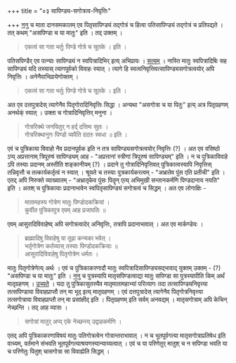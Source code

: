 +++
title = "०३ सापिण्ड्य-सगोत्रत्व-निवृत्तिः"

+++
<u>ननु</u> च माता दानसमकालम् एव पितृसापिण्ड्यं तद्गोत्रं च हित्वा पतिसापिण्ड्यं तद्गोत्रं च प्रतिपद्यते । तत् कथम् "असपिण्डा च या मातुः" इति । तद् उक्तम् ।

> एकत्वं सा गता भर्तुः पिण्डे गोत्रे च सूतके । इति ।

पतिसपिण्डैर् एव पत्न्याः सापिण्ड्यं न स्वपित्रादिभिर् इत्य् अभिप्रायः । <u>सत्यम्</u> । नास्ति मातुः स्वपित्रादिबिः सह सापिण्ड्यं यदि तस्यास् त्यागपूर्वको विवाहः स्यात् । त्यागे हि स्वत्वनिवृत्तिवत्सापिण्ड्यसगोत्रत्वयोर् अपि निवृत्तिः । अनेनैवाभिप्रायेणोक्तम् ।

> एकत्वं सा गता भर्तुः पिण्डे गोत्रे च सूतके । इति ।

अत एव दत्तपुत्रादेस् त्यागेनैव पितृगोरादिनिवृत्तिः सिद्धा । अन्यथा "असगोत्रा च या पितुः" इत्य् अत्र पितृग्रहणम् अनर्थक्ं स्यात् । उक्ता च गोत्रादिनिवृत्तिर् मनुना ।

> गोत्ररिक्थे जनयितुर् न हर्द् दत्तिमः सुतः ।  
> गोत्ररिक्थानुगः पिण्डो व्यपैति ददतः स्वधा ॥ इति ।

एवं च पुत्रिकाया विवाहो नैव प्रदानपूर्वक इति न तत्र सापिण्ड्यसगोत्रत्वयोर् निवृत्तिः (?) । अत एव वसिष्ठो ऽप्य् अप्रत्तानाम् त्रिपूरुषं सापिण्ड्यम् आह -  "अप्रत्तानां स्त्रीणां त्रिपूरुषं सापिण्ड्यम्" इति । न च पुत्रिकाविवाहे ऽपि तस्याः प्रदानम् अस्तीति शङ्कानीयम् (?) । प्रदाने तु गोत्रादिनिवृत्तिवत् पुत्रिकात्वस्यापि निवृत्तिस् तन्निवृत्तौ च तत्कार्यकर्तृत्वं न स्यात् । श्रूयते च तस्याः पुत्रकार्यकरत्वम् -  "अभ्रातेव पुंस एति प्रतीची" इति । एतद् अपि निरुक्ते व्याख्यातम् -  "अभ्रातृकेव पुंसः पितॄन् एत्य् अभिमुखी सन्तानकर्मणि पिण्डदानाय नयति" इति । अतश् च पुत्रिकायाः प्रदानाभावेन स्वपितृसापिण्ड्यं सगोत्रत्वं च सिद्धम् । अत एव लोगाक्षिः -  

> मातामहस्य गोत्रेण मातुः पिण्डोदकक्रियां ।   
> कुर्वीत पुत्रिकापुत्र एवम् आह प्रजापतिः ॥

एवम् आसुरादिविवाहेष्व् अपि सगोत्रत्वादेर् अनिवृत्तिः, तत्रापि प्रदानाभावात् । अत एव मार्कण्डेयः ।

> ब्राह्मादिषु विवाहेषु या तूढा कन्यका भवेत् ।  
> भर्तृगोत्रेण कर्तव्यास् तस्याः पिण्डोदकक्रियाः ॥  
> आसुरादिविवाहेषु पितृगोत्रेण धर्मतः ।

मातुः पितृगोत्रेणेत्य् अर्थः । एवं च पुत्रिकाकरणादौ मातुः स्वपित्रादिसापिण्ड्यसद्भावाद् युक्तम् उक्तम् -  (?) "असपिण्डा च या मातुः" इति । <u>ननु</u> च पुत्रस्यापि मातृसपिण्डत्वाद्या मातुः सपिण्डा सा पुत्रस्यापीति किम् अर्थं मातृग्रहणम् । <u>उच्यते</u> । यदा तु पुत्रिकासुतस्यैव मातृमातामहाभ्यां परित्यागः तदा तत्सापिण्ड्यनिवृत्त्या तत्सपिण्डाया विवाहप्राप्तौ तन् मा भूद् इत्य् मातृग्रहणम् । एवं दत्तपुत्रादेस् त्यागेनैव पितृगोत्रनिवृत्त्या तत्सगोत्राया विवाहप्राप्तौ तन् मा प्रसांक्षीद् इति । पितृग्रहणम् इति सर्वम् अनवद्यम् । मातृसगोत्राम् अपि केचिन् नेच्छन्ति । तद् आह व्यासः ।

> सगोत्रां मातुर् अप्य् एके नेच्छन्त्य् उद्वाहकर्मणि ।

एतद् अपि पुत्रिकाकरणाविषयं मातुः पतिगोत्रत्वेन गोत्रान्तराभावात् । न च भूतपूर्वगत्या मातृसगोत्राप्रतिषेध इति वाच्यम्, वर्तमाने संभवति भूतपूर्वगत्याश्रयणस्यान्याय्यत्वात् । एवं च या परिणेतुर् मातुश् च न सपिण्डा भवति या च परिणेतुः पितुश् चासगोत्रा सा विवाह्येति सिद्धम् । 
